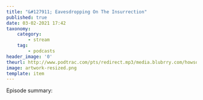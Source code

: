 ```yaml
---
title: "&#127911; Eavesdropping On The Insurrection"
published: true
date: 03-02-2021 17:42
taxonomy:
    category:
        - stream
    tag:
        - podcasts
header_image: '0'
theurl: http://www.podtrac.com/pts/redirect.mp3/media.blubrry.com/howsound/p/transom.org/wp-content/uploads/2021/02/Eavesdropping-on-the-Insurrection.mp3
image: artwork-resized.png
template: item
--- 
```

Episode summary: 
